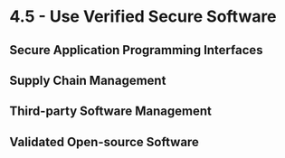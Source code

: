 # 4.5 - Use Verified Secure Software

## Secure Application Programming Interfaces

## Supply Chain Management

## Third-party Software Management

## Validated Open-source Software

